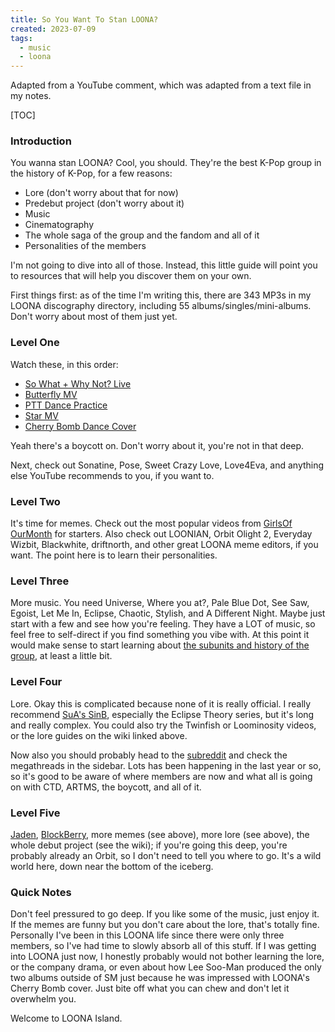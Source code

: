 ```yaml
---
title: So You Want To Stan LOONA?
created: 2023-07-09
tags:
  - music
  - loona
---
```


Adapted from a YouTube comment, which was adapted from a text file in my notes.

[TOC]

### Introduction

You wanna stan LOONA? Cool, you should. They're the best K-Pop group in the
history of K-Pop, for a few reasons:

* Lore (don't worry about that for now)
* Predebut project (don't worry about it)
* Music
* Cinematography
* The whole saga of the group and the fandom and all of it
* Personalities of the members

I'm not going to dive into all of those. Instead, this little guide will point
you to resources that will help you discover them on your own.

First things first: as of the time I'm writing this, there are 343 MP3s in my
LOONA discography directory, including 55 albums/singles/mini-albums. Don't
worry about most of them just yet.

### Level One

Watch these, in this order:

* [So What + Why Not? Live](https://www.youtube.com/watch?v=Og59rDfQ37Y)
* [Butterfly MV](https://www.youtube.com/watch?v=XEOCbFJjRw0)
* [PTT Dance Practice](https://www.youtube.com/watch?v=0OI-bcOWEUY)
* [Star MV](https://www.youtube.com/watch?v=zW-AIXAnLcE)
* [Cherry Bomb Dance Cover](https://www.youtube.com/watch?v=s7kxoMYg3l8)

Yeah there's a boycott on. Don't worry about it, you're not in that deep.

Next, check out Sonatine, Pose, Sweet Crazy Love, Love4Eva, and anything else
YouTube recommends to you, if you want to.

### Level Two

It's time for memes. Check out the most popular videos from [GirlsOf
OurMonth](https://www.youtube.com/@GOOMLOONA) for starters. Also check out
LOONIAN, Orbit Olight 2, Everyday Wizbit, Blackwhite, driftnorth, and other
great LOONA meme editors, if you want. The point here is to learn their
personalities.

### Level Three

More music. You need Universe, Where you at?, Pale Blue Dot, See Saw, Egoist,
Let Me In, Eclipse, Chaotic, Stylish, and A Different Night. Maybe just start
with a few and see how you're feeling. They have a LOT of music, so feel free to
self-direct if you find something you vibe with. At this point it would make
sense to start learning about [the subunits and history of the
group](https://loonatheworld.fandom.com/wiki/LOONA), at least a little bit.

### Level Four

Lore. Okay this is complicated because none of it is really official. I really
recommend [SuA's SinB](https://www.youtube.com/@SuAsSinB/videos), especially the
Eclipse Theory series, but it's long and really complex. You could also try the
Twinfish or Loominosity videos, or the lore guides on the wiki linked above.

Now also you should probably head to the
[subreddit](https://new.reddit.com/r/LOONA/new/) and check the megathreads in
the sidebar. Lots has been happening in the last year or so, so it's good to be
aware of where members are now and what all is going on with CTD, ARTMS, the
boycott, and all of it.

### Level Five

[Jaden](https://m.blog.naver.com/gxxd),
[BlockBerry](https://www.allkpop.com/article/2022/11/blockberry-creative-ceo-coo-suspected-of-evading-over-37-million-usd-in-taxes),
more memes (see above), more lore (see above), the whole debut project (see the
wiki); if you're going this deep, you're probably already an Orbit, so I don't
need to tell you where to go. It's a wild world here, down near the bottom of
the iceberg.

### Quick Notes

Don't feel pressured to go deep. If you like some of the music, just enjoy it.
If the memes are funny but you don't care about the lore, that's totally fine.
Personally I've been in this LOONA life since there were only three members, so
I've had time to slowly absorb all of this stuff. If I was getting into LOONA
just now, I honestly probably would not bother learning the lore, or the company
drama, or even about how Lee Soo-Man produced the only two albums outside of SM
just because he was impressed with LOONA's Cherry Bomb cover. Just bite off what
you can chew and don't let it overwhelm you.

Welcome to LOONA Island.
